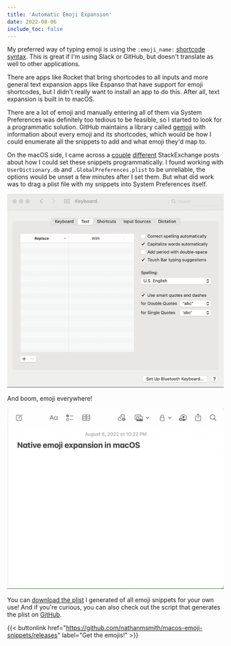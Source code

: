 ```yaml
---
title: 'Automatic Emoji Expansion'
date: 2022-08-06
include_toc: false
---
```


My preferred way of typing emoji is using the `:emoji_name:` [shortcode syntax](https://emojipedia.org/shortcodes/). This is great if I'm using Slack or GitHub, but doesn't translate as well to other applications.

There are apps like Rocket that bring shortcodes to all inputs and more general text expansion apps like Espanso that have support for emoji shortcodes, but I didn't really want to install an app to do this. After all, text expansion is built in to macOS.

There are a lot of emoji and manually entering all of them via System Preferences was definitely too tedious to be feasible, so I started to look for a programmatic solution. GitHub maintains a library called [gemoji](https://github.com/github/gemoji) with information about every emoji and its shortcodes, which would be how I could enumerate all the snippets to add and what emoji they'd map to.

On the macOS side, I came across a [couple](https://apple.stackexchange.com/questions/124048/where-is-the-replace-with-list-stored/127850#127850) [different](https://apple.stackexchange.com/questions/114222/how-can-i-add-autocorrect-shortcuts-programmatically) StackExchange posts about how I could set these snippets programmatically. I found working with `UserDictionary.db` and `.GlobalPreferences.plist` to be unreliable, the options would be unset a few minutes after I set them. But what did work was to drag a plist file with my snippets into System Preferences itself.

![Screen recording on me dragging the emojis.plist file into the text replacement table of macOS](./install.gif)

And boom, emoji everywhere!

![Screen recording of me expanding emoji](./demo.gif)

You can [download the plist](https://github.com/nathanmsmith/macos-emoji-snippets/releases) I generated of all emoji snippets for your own use! And if you're curious, you can also check out the script that generates the plist on [GitHub](https://github.com/nathanmsmith/macos-emoji-snippets).

{{< buttonlink href="https://github.com/nathanmsmith/macos-emoji-snippets/releases" label="Get the emojis!" >}}
